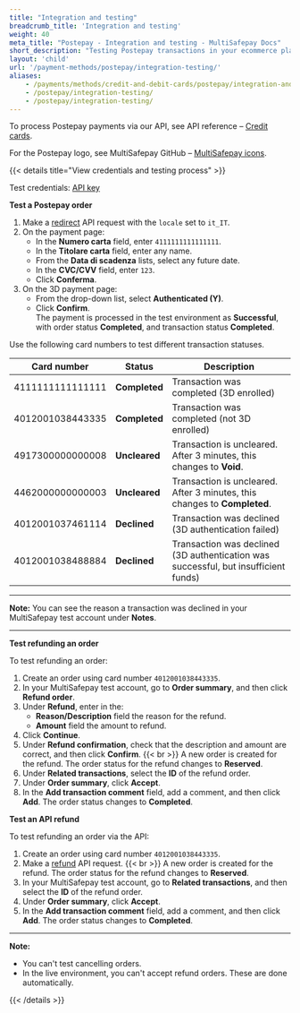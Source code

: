 ```yaml
---
title: "Integration and testing"
breadcrumb_title: 'Integration and testing'
weight: 40
meta_title: "Postepay - Integration and testing - MultiSafepay Docs"
short_description: "Testing Postepay transactions in your ecommerce platform"
layout: 'child'
url: '/payment-methods/postepay/integration-testing/'
aliases:
    - /payments/methods/credit-and-debit-cards/postepay/integration-and-testing/
    - /postepay/integration-testing/
    - /postepay/integration-testing/
---
```


To process Postepay payments via our API, see API reference – [Credit cards](/api/#credit-cards).

For the Postepay logo, see MultiSafepay GitHub – [MultiSafepay icons](https://github.com/MultiSafepay/MultiSafepay-icons).

{{< details title="View credentials and testing process" >}}

Test credentials: [API key](/account/site-id-api-key-secure-code/)

**Test a Postepay order**  
1. Make a [redirect](/api/#postepay) API request with the `locale` set to `it_IT`.
2. On the payment page:
    - In the **Numero carta** field, enter `4111111111111111`.
    - In the **Titolare carta** field, enter any name.
    - From the **Data di scadenza** lists, select any future date.
    - In the **CVC/CVV** field, enter `123`.
    - Click **Conferma**.
3. On the 3D payment page:
    - From the drop-down list, select **Authenticated (Y)**.
    - Click **Confirm**.  
  The payment is processed in the test environment as **Successful**, with order status **Completed**, and transaction status **Completed**.

Use the following card numbers to test different transaction statuses.

| Card number         | Status    | Description              |
| ------------------- | --------- | ------------------------ |
| 4111111111111111 | **Completed** | Transaction was completed (3D enrolled) |
| 4012001038443335 | **Completed** | Transaction was completed (not 3D enrolled) |
| 4917300000000008 | **Uncleared** | Transaction is uncleared. After 3 minutes, this changes to **Void**. |
| 4462000000000003 | **Uncleared** | Transaction is uncleared. After 3 minutes, this changes to **Completed**. |
| 4012001037461114 | **Declined**  | Transaction was declined (3D authentication failed) |
| 4012001038488884 | **Declined**  | Transaction was declined (3D authentication was successful, but insufficient funds) |

---

**Note:** You can see the reason a transaction was declined in your MultiSafepay test account under **Notes**.

---

**Test refunding an order**

To test refunding an order:

1. Create an order using card number `4012001038443335`. 
2. In your MultiSafepay test account, go to **Order summary**, and then click **Refund order**.
3. Under **Refund**, enter in the:
    - **Reason/Description** field the reason for the refund. 
    - **Amount** field the amount to refund.
4. Click **Continue**.
5. Under **Refund confirmation**, check that the description and amount are correct, and then click **Confirm**.
  {{< br >}} A new order is created for the refund. The order status for the refund changes to **Reserved**.
6. Under **Related transactions**, select the **ID** of the refund order.
7. Under **Order summary**, click **Accept**.
8. In the **Add transaction comment** field, add a comment, and then click **Add**.
  The order status changes to **Completed**.

**Test an API refund**

To test refunding an order via the API:

1. Create an order using card number `4012001038443335`. 
2. Make a [refund](/api/#refund-an-order) API request.
  {{< br >}} A new order is created for the refund. The order status for the refund changes to **Reserved**.
3. In your MultiSafepay test account, go to **Related transactions**, and then select the **ID** of the refund order.
4. Under **Order summary**, click **Accept**.
5. In the **Add transaction comment** field, add a comment, and then click **Add**.
  The order status changes to **Completed**.
---

**Note:**

- You can't test cancelling orders. 
- In the live environment, you can't accept refund orders. These are done automatically.

{{< /details >}}